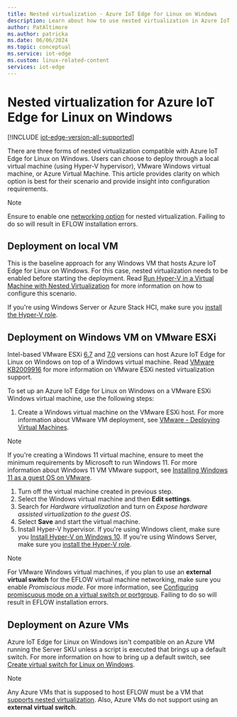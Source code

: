```yaml
---
title: Nested virtualization - Azure IoT Edge for Linux on Windows
description: Learn about how to use nested virtualization in Azure IoT Edge for Linux on Windows and the different deployment options available.
author: PatAltimore
ms.author: patricka
ms.date: 06/06/2024
ms.topic: conceptual
ms.service: iot-edge
ms.custom: linux-related-content
services: iot-edge
---
```


# Nested virtualization for Azure IoT Edge for Linux on Windows

[!INCLUDE [iot-edge-version-all-supported](includes/iot-edge-version-all-supported.md)]

There are three forms of nested virtualization compatible with Azure IoT Edge for Linux on Windows. Users can choose to deploy through a local virtual machine (using Hyper-V hypervisor), VMware Windows virtual machine, or Azure Virtual Machine. This article provides clarity on which option is best for their scenario and provide insight into configuration requirements.

> [!NOTE]
> Ensure to enable one [networking option](/virtualization/hyper-v-on-windows/user-guide/nested-virtualization#networking-options) for nested virtualization. Failing to do so will result in EFLOW installation errors. 

## Deployment on local VM

This is the baseline approach for any Windows VM that hosts Azure IoT Edge for Linux on Windows. For this case, nested virtualization needs to be enabled before starting the deployment. Read [Run Hyper-V in a Virtual Machine with Nested Virtualization](/virtualization/hyper-v-on-windows/user-guide/nested-virtualization) for more information on how to configure this scenario.

If you're using Windows Server or Azure Stack HCI, make sure you [install the Hyper-V role](/windows-server/virtualization/hyper-v/get-started/install-the-hyper-v-role-on-windows-server).

## Deployment on Windows VM on VMware ESXi
Intel-based VMware ESXi [6.7](https://docs.vmware.com/en/VMware-vSphere/6.7/rn/vsphere-esxi-vcenter-server-67-release-notes.html) and [7.0](https://docs.vmware.com/en/VMware-vSphere/7.0/rn/vsphere-esxi-vcenter-server-70-release-notes.html) versions can host Azure IoT Edge for Linux on Windows on top of a Windows virtual machine. Read [VMware KB2009916](https://kb.vmware.com/s/article/2009916) for more information on VMware ESXi nested virtualization support. 

To set up an Azure IoT Edge for Linux on Windows on a VMware ESXi Windows virtual machine, use the following steps:
1. Create a Windows virtual machine on the VMware ESXi host. For more information about VMware VM deployment, see [VMware - Deploying Virtual Machines](https://docs.vmware.com/en/VMware-vSphere/7.0/com.vmware.vsphere.vm_admin.doc/GUID-39D19B2B-A11C-42AE-AC80-DDA8682AB42C.html).
>[!NOTE]
> If you're creating a Windows 11 virtual machine, ensure to meet the minimum requirements by Microsoft to run Windows 11. For more information about Windows 11 VM VMware support, see [Installing Windows 11 as a guest OS on VMware](https://kb.vmware.com/s/article/86207).
1. Turn off the virtual machine created in previous step.
1. Select the Windows virtual machine and then **Edit settings**.
1. Search for _Hardware virtualization_ and turn on _Expose hardware assisted virtualization to the guest OS_.
1. Select **Save** and start the virtual machine.
1. Install Hyper-V hypervisor. If you're using Windows client, make sure you [Install Hyper-V on Windows 10](/virtualization/hyper-v-on-windows/quick-start/enable-hyper-v). If you're using Windows Server, make sure you [install the Hyper-V role](/windows-server/virtualization/hyper-v/get-started/install-the-hyper-v-role-on-windows-server). 

> [!NOTE]
> For VMware Windows virtual machines, if you plan to use an **external virtual switch** for the EFLOW virtual machine networking, make sure you enable _Promiscious mode_. For more information, see [Configuring promiscuous mode on a virtual switch or portgroup](https://kb.vmware.com/s/article/1004099). Failing to do so will result in EFLOW installation errors.

## Deployment on Azure VMs

Azure IoT Edge for Linux on Windows isn't compatible on an Azure VM running the Server SKU unless a script is executed that brings up a default switch. For more information on how to bring up a default switch, see [Create virtual switch for Linux on Windows](how-to-create-virtual-switch.md).

> [!NOTE]
> Any Azure VMs that is supposed to host EFLOW must be a VM that [supports nested virtualization](/azure/virtual-machines/acu). Also, Azure VMs do not support using an **external virtual switch**. 

